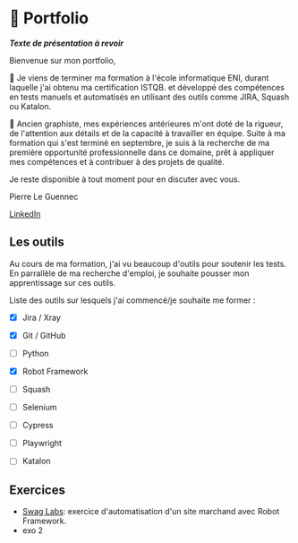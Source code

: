 # :frog: Portfolio

***Texte de présentation à revoir***

Bienvenue sur mon portfolio,

🎯 Je viens de terminer ma formation à l'école informatique ENI, durant laquelle j'ai obtenu ma certification ISTQB.
et développé des compétences en tests manuels et automatisés en utilisant des outils comme JIRA, Squash ou Katalon.

📌 Ancien graphiste, mes expériences antérieures m'ont doté de la rigueur, de l'attention aux détails et de la capacité à travailler en équipe.
Suite à ma formation qui s'est terminé en septembre, je suis à la recherche de ma première opportunité professionnelle dans ce domaine, prêt à appliquer mes compétences et à contribuer à des projets de qualité.

Je reste disponible à tout moment pour en discuter avec vous.

Pierre Le Guennec

[LinkedIn](https://www.linkedin.com/in/pierreleguennec/)



## Les outils

Au cours de ma formation, j'ai vu beaucoup d'outils pour soutenir les tests.
En parrallèle de ma recherche d'emploi, je souhaite pousser mon apprentissage sur ces outils.

Liste des outils sur lesquels j'ai commencé/je souhaite me former :
- [x] Jira / Xray
- [x] Git / GitHub
- [ ] Python
- [x] Robot Framework
- [ ] Squash
- [ ] Selenium
- [ ] Cypress
- [ ] Playwright
- [ ] Katalon




## Exercices

- [Swag Labs](https://github.com/PitlouPitlou/portfolio/tree/main/swagLabs): exercice d'automatisation d'un site marchand avec Robot Framework.
- exo 2